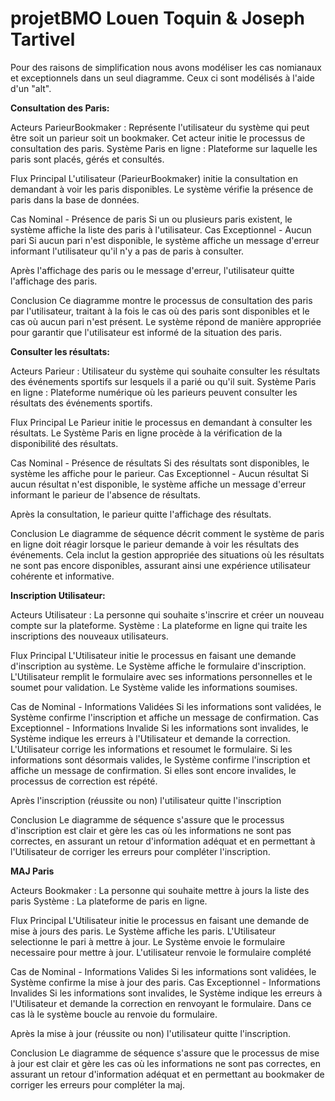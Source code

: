 # projetBMO Louen Toquin & Joseph Tartivel

Pour des raisons de simplification nous avons modéliser les cas nomianaux et exceptionnels dans un seul diagramme. Ceux ci sont modélisés à l'aide d'un "alt".


**Consultation des Paris:**

Acteurs
ParieurBookmaker : Représente l'utilisateur du système qui peut être soit un parieur soit un bookmaker. Cet acteur initie le processus de consultation des paris.
Système Paris en ligne : Plateforme sur laquelle les paris sont placés, gérés et consultés.

Flux Principal
L'utilisateur (ParieurBookmaker) initie la consultation en demandant à voir les paris disponibles.
Le système vérifie la présence de paris dans la base de données.

Cas Nominal - Présence de paris
Si un ou plusieurs paris existent, le système affiche la liste des paris à l'utilisateur.
Cas Exceptionnel - Aucun pari
Si aucun pari n'est disponible, le système affiche un message d'erreur informant l'utilisateur qu'il n'y a pas de paris à consulter.

Après l'affichage des paris ou le message d'erreur, l'utilisateur quitte l'affichage des paris.

Conclusion
Ce diagramme montre le processus de consultation des paris par l'utilisateur, traitant à la fois le cas où des paris sont disponibles et le cas où aucun pari n'est présent. Le système répond de manière appropriée pour garantir que l'utilisateur est informé de la situation des paris.

**Consulter les résultats:**

Acteurs
Parieur : Utilisateur du système qui souhaite consulter les résultats des événements sportifs sur lesquels il a parié ou qu'il suit.
Système Paris en ligne : Plateforme numérique où les parieurs peuvent consulter les résultats des événements sportifs.

Flux Principal
Le Parieur initie le processus en demandant à consulter les résultats.
Le Système Paris en ligne procède à la vérification de la disponibilité des résultats.

Cas Nominal - Présence de résultats
Si des résultats sont disponibles, le système les affiche pour le parieur.
Cas Exceptionnel - Aucun résultat
Si aucun résultat n'est disponible, le système affiche un message d'erreur informant le parieur de l'absence de résultats.

Après la consultation, le parieur quitte l'affichage des résultats.

Conclusion
Le diagramme de séquence décrit comment le système de paris en ligne doit réagir lorsque le parieur demande à voir les résultats des événements. Cela inclut la gestion appropriée des situations où les résultats ne sont pas encore disponibles, assurant ainsi une expérience utilisateur cohérente et informative.

**Inscription Utilisateur:**

Acteurs
Utilisateur : La personne qui souhaite s'inscrire et créer un nouveau compte sur la plateforme.
Système : La plateforme en ligne qui traite les inscriptions des nouveaux utilisateurs.

Flux Principal
L'Utilisateur initie le processus en faisant une demande d'inscription au système.
Le Système affiche le formulaire d'inscription.
L'Utilisateur remplit le formulaire avec ses informations personnelles et le soumet pour validation.
Le Système valide les informations soumises.

Cas de Nominal - Informations Validées
Si les informations sont validées, le Système confirme l'inscription et affiche un message de confirmation.
Cas Exceptionnel - Informations Invalide
Si les informations sont invalides, le Système indique les erreurs à l'Utilisateur et demande la correction.
L'Utilisateur corrige les informations et resoumet le formulaire.
Si les informations sont désormais valides, le Système confirme l'inscription et affiche un message de confirmation. Si elles sont encore invalides, le processus de correction est répété.

Après l'inscription (réussite ou non) l'utilisateur quitte l'inscription

Conclusion
Le diagramme de séquence s'assure que le processus d'inscription est clair et gère les cas où les informations ne sont pas correctes, en assurant un retour d'information adéquat et en permettant à l'Utilisateur de corriger les erreurs pour compléter l'inscription.

**MAJ Paris**

Acteurs
Bookmaker : La personne qui souhaite mettre à jours la liste des paris
Système : La plateforme de paris en ligne.

Flux Principal
L'Utilisateur initie le processus en faisant une demande de mise à jours des paris.
Le Système affiche les paris.
L'Utilisateur selectionne le pari à mettre à jour.
Le Système envoie le formulaire necessaire pour mettre à jour.
L'utilisateur renvoie le formulaire complété

Cas de Nominal - Informations Valides
Si les informations sont validées, le Système confirme la mise à jour des paris.
Cas Exceptionnel - Informations Invalides
Si les informations sont invalides, le Système indique les erreurs à l'Utilisateur et demande la correction en renvoyant le formulaire. Dans ce cas là le système boucle au renvoie du formulaire.

Après la mise à jour (réussite ou non) l'utilisateur quitte l'inscription.

Conclusion
Le diagramme de séquence s'assure que le processus de mise à jour est clair et gère les cas où les informations ne sont pas correctes, en assurant un retour d'information adéquat et en permettant au bookmaker de corriger les erreurs pour compléter la maj.
